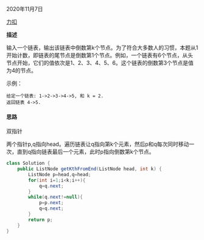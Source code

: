 2020年11月7日

[力扣](https://leetcode-cn.com/problems/lian-biao-zhong-dao-shu-di-kge-jie-dian-lcof/)

**描述**

输入一个链表，输出该链表中倒数第k个节点。为了符合大多数人的习惯，本题从1开始计数，即链表的尾节点是倒数第1个节点。例如，一个链表有6个节点，从头节点开始，它们的值依次是1、2、3、4、5、6。这个链表的倒数第3个节点是值为4的节点。

示例：
```
给定一个链表: 1->2->3->4->5, 和 k = 2.
返回链表 4->5.
```
#### 思路

双指针

两个指针p,q指向head。遍历链表让q指向第k个元素，然后p和q每次同时移动一次，直到q指向链表最后一个元素，此时p指向倒数第k个节点。

```java
class Solution {
    public ListNode getKthFromEnd(ListNode head, int k) {
        ListNode p=head,q=head;
        for(int i=1;i<k;i++){
            q=q.next;
        }
        while(q.next!=null){
            p=p.next;
            q=q.next;
        }
        return p;
    }
}
```
